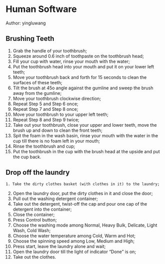 # Human Software

Author: yingluwang

## Brushing Teeth

1. Grab the handle of your toothbrush;
2. Squeeze around 0.6 inch of toothpaste on the toothbrush head;
3. Fill your cup with water, rinse your mouth with the water;
4. Put the toothbrush head into your mouth and put it on your lower left teeth;
5. Move your toothbrush back and forth for 15 seconds to clean the surfaces of these teeth;
6. Tilt the brush at 45o angle against the gumline and sweep the brush away from the gumline;
7. Move your toothbrush clockwise direction;
8. Repeat Step 5 and Step 6 once;
9. Repeat Step 7 and Step 8 once;
10. Move your toothbrush to your upper left teeth;
11. Repeat Step 8 and Step 9 twice;
12. Take out your toothbrush, close your upper and lower teeth, move the brush up and down to clean the front teeth;
13. Spit the foam in the wash basin, rinse your mouth with the water in the cup till there is no foam left in your mouth;
14. Rinse the toothbrush and cup;
15. Put the toothbrush in the cup with the brush head at the upside and put the cup back.



## Drop off the laundry

    1. Take the dirty clothes basket (with clothes in it) to the laundry;
2. Open the laundry door, put the dirty clothes in it and close the door;
3.  Pull out the washing detergent container;
4. Take out the detergent, twist-off the cap and pour one cap of the detergent into the container;
5. Close the container;
6. Press Control button;
7. Choose the washing mode among Normal, Heavy Bulk, Delicate, Light Wash, Cold Wash;
8. Choose the water temperature among Cold, Warm and Hot;
9. Choose the spinning speed among Low, Medium and High;
10. Press start, leave the laundry alone and wait;
11. Open the laundry door till the light of indicator “Done” is on;
12. Take out the clothes.

